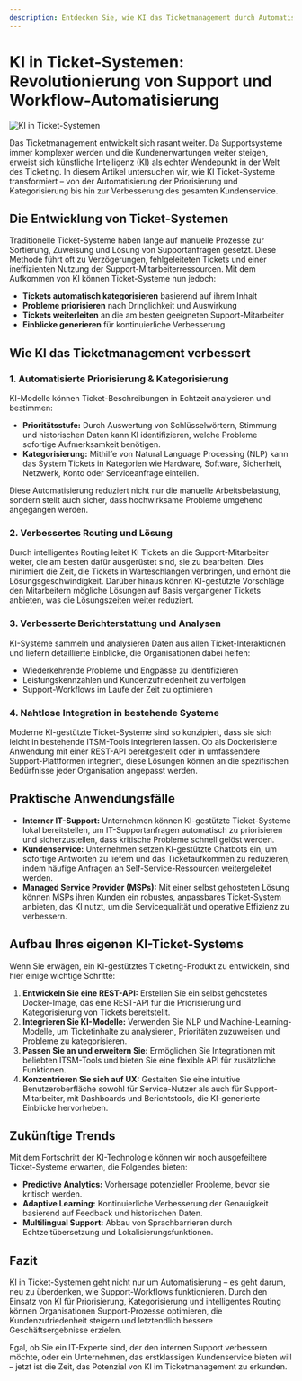```yaml
---
description: Entdecken Sie, wie KI das Ticketmanagement durch Automatisierung von Priorisierung, Kategorisierung und Routing revolutioniert, um Support-Workflows zu optimieren und die Kundenzufriedenheit zu steigern.
---
```


# KI in Ticket-Systemen: Revolutionierung von Support und Workflow-Automatisierung

![KI in Ticket-Systemen](../public/ai-in-ticket-system.png)

Das Ticketmanagement entwickelt sich rasant weiter. Da Supportsysteme immer komplexer werden und die Kundenerwartungen weiter steigen, erweist sich künstliche Intelligenz (KI) als echter Wendepunkt in der Welt des Ticketing. In diesem Artikel untersuchen wir, wie KI Ticket-Systeme transformiert – von der Automatisierung der Priorisierung und Kategorisierung bis hin zur Verbesserung des gesamten Kundenservice.

## Die Entwicklung von Ticket-Systemen

Traditionelle Ticket-Systeme haben lange auf manuelle Prozesse zur Sortierung, Zuweisung und Lösung von Supportanfragen gesetzt. Diese Methode führt oft zu Verzögerungen, fehlgeleiteten Tickets und einer ineffizienten Nutzung der Support-Mitarbeiterressourcen. Mit dem Aufkommen von KI können Ticket-Systeme nun jedoch:
- **Tickets automatisch kategorisieren** basierend auf ihrem Inhalt
- **Probleme priorisieren** nach Dringlichkeit und Auswirkung
- **Tickets weiterleiten** an die am besten geeigneten Support-Mitarbeiter
- **Einblicke generieren** für kontinuierliche Verbesserung

## Wie KI das Ticketmanagement verbessert

### 1. **Automatisierte Priorisierung & Kategorisierung**

KI-Modelle können Ticket-Beschreibungen in Echtzeit analysieren und bestimmen:
- **Prioritätsstufe:** Durch Auswertung von Schlüsselwörtern, Stimmung und historischen Daten kann KI identifizieren, welche Probleme sofortige Aufmerksamkeit benötigen.
- **Kategorisierung:** Mithilfe von Natural Language Processing (NLP) kann das System Tickets in Kategorien wie Hardware, Software, Sicherheit, Netzwerk, Konto oder Serviceanfrage einteilen.

Diese Automatisierung reduziert nicht nur die manuelle Arbeitsbelastung, sondern stellt auch sicher, dass hochwirksame Probleme umgehend angegangen werden.

### 2. **Verbessertes Routing und Lösung**

Durch intelligentes Routing leitet KI Tickets an die Support-Mitarbeiter weiter, die am besten dafür ausgerüstet sind, sie zu bearbeiten. Dies minimiert die Zeit, die Tickets in Warteschlangen verbringen, und erhöht die Lösungsgeschwindigkeit. Darüber hinaus können KI-gestützte Vorschläge den Mitarbeitern mögliche Lösungen auf Basis vergangener Tickets anbieten, was die Lösungszeiten weiter reduziert.

### 3. **Verbesserte Berichterstattung und Analysen**

KI-Systeme sammeln und analysieren Daten aus allen Ticket-Interaktionen und liefern detaillierte Einblicke, die Organisationen dabei helfen:
- Wiederkehrende Probleme und Engpässe zu identifizieren
- Leistungskennzahlen und Kundenzufriedenheit zu verfolgen
- Support-Workflows im Laufe der Zeit zu optimieren

### 4. **Nahtlose Integration in bestehende Systeme**

Moderne KI-gestützte Ticket-Systeme sind so konzipiert, dass sie sich leicht in bestehende ITSM-Tools integrieren lassen. Ob als Dockerisierte Anwendung mit einer REST-API bereitgestellt oder in umfassendere Support-Plattformen integriert, diese Lösungen können an die spezifischen Bedürfnisse jeder Organisation angepasst werden.

## Praktische Anwendungsfälle

- **Interner IT-Support:** Unternehmen können KI-gestützte Ticket-Systeme lokal bereitstellen, um IT-Supportanfragen automatisch zu priorisieren und sicherzustellen, dass kritische Probleme schnell gelöst werden.
- **Kundenservice:** Unternehmen setzen KI-gestützte Chatbots ein, um sofortige Antworten zu liefern und das Ticketaufkommen zu reduzieren, indem häufige Anfragen an Self-Service-Ressourcen weitergeleitet werden.
- **Managed Service Provider (MSPs):** Mit einer selbst gehosteten Lösung können MSPs ihren Kunden ein robustes, anpassbares Ticket-System anbieten, das KI nutzt, um die Servicequalität und operative Effizienz zu verbessern.

## Aufbau Ihres eigenen KI-Ticket-Systems

Wenn Sie erwägen, ein KI-gestütztes Ticketing-Produkt zu entwickeln, sind hier einige wichtige Schritte:

1. **Entwickeln Sie eine REST-API:** Erstellen Sie ein selbst gehostetes Docker-Image, das eine REST-API für die Priorisierung und Kategorisierung von Tickets bereitstellt.
2. **Integrieren Sie KI-Modelle:** Verwenden Sie NLP und Machine-Learning-Modelle, um Ticketinhalte zu analysieren, Prioritäten zuzuweisen und Probleme zu kategorisieren.
3. **Passen Sie an und erweitern Sie:** Ermöglichen Sie Integrationen mit beliebten ITSM-Tools und bieten Sie eine flexible API für zusätzliche Funktionen.
4. **Konzentrieren Sie sich auf UX:** Gestalten Sie eine intuitive Benutzeroberfläche sowohl für Service-Nutzer als auch für Support-Mitarbeiter, mit Dashboards und Berichtstools, die KI-generierte Einblicke hervorheben.

## Zukünftige Trends

Mit dem Fortschritt der KI-Technologie können wir noch ausgefeiltere Ticket-Systeme erwarten, die Folgendes bieten:
- **Predictive Analytics:** Vorhersage potenzieller Probleme, bevor sie kritisch werden.
- **Adaptive Learning:** Kontinuierliche Verbesserung der Genauigkeit basierend auf Feedback und historischen Daten.
- **Multilingual Support:** Abbau von Sprachbarrieren durch Echtzeitübersetzung und Lokalisierungsfunktionen.

## Fazit

KI in Ticket-Systemen geht nicht nur um Automatisierung – es geht darum, neu zu überdenken, wie Support-Workflows funktionieren. Durch den Einsatz von KI für Priorisierung, Kategorisierung und intelligentes Routing können Organisationen Support-Prozesse optimieren, die Kundenzufriedenheit steigern und letztendlich bessere Geschäftsergebnisse erzielen.

Egal, ob Sie ein IT-Experte sind, der den internen Support verbessern möchte, oder ein Unternehmen, das erstklassigen Kundenservice bieten will – jetzt ist die Zeit, das Potenzial von KI im Ticketmanagement zu erkunden.